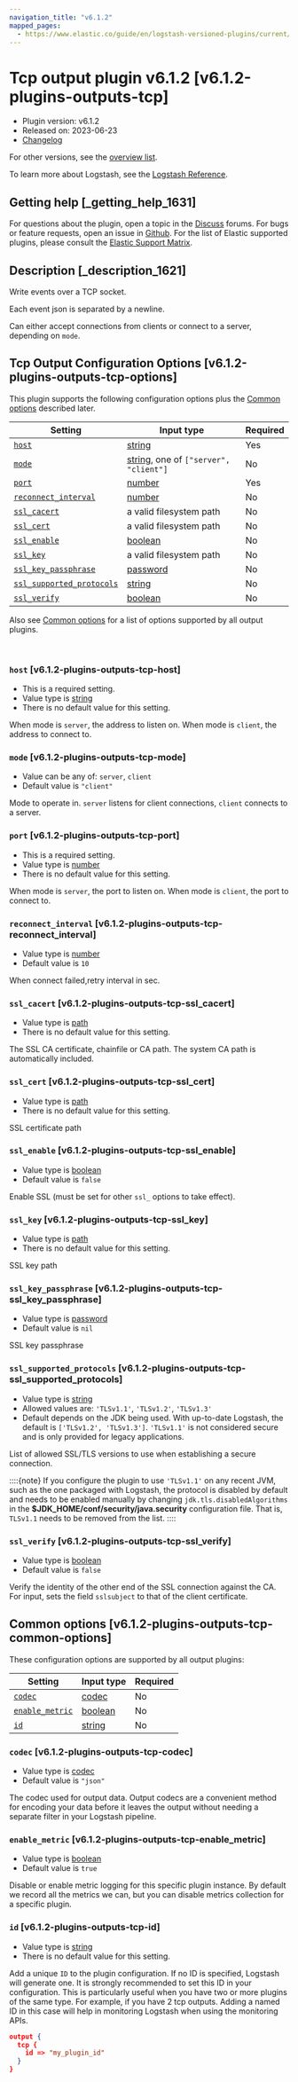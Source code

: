 ```yaml
---
navigation_title: "v6.1.2"
mapped_pages:
  - https://www.elastic.co/guide/en/logstash-versioned-plugins/current/v6.1.2-plugins-outputs-tcp.html
---
```


# Tcp output plugin v6.1.2 [v6.1.2-plugins-outputs-tcp]


* Plugin version: v6.1.2
* Released on: 2023-06-23
* [Changelog](https://github.com/logstash-plugins/logstash-output-tcp/blob/v6.1.2/CHANGELOG.md)

For other versions, see the [overview list](output-tcp-index.md).

To learn more about Logstash, see the [Logstash Reference](logstash://reference/index.md).

## Getting help [_getting_help_1631]

For questions about the plugin, open a topic in the [Discuss](http://discuss.elastic.co) forums. For bugs or feature requests, open an issue in [Github](https://github.com/logstash-plugins/logstash-output-tcp). For the list of Elastic supported plugins, please consult the [Elastic Support Matrix](https://www.elastic.co/support/matrix#matrix_logstash_plugins).


## Description [_description_1621]

Write events over a TCP socket.

Each event json is separated by a newline.

Can either accept connections from clients or connect to a server, depending on `mode`.


## Tcp Output Configuration Options [v6.1.2-plugins-outputs-tcp-options]

This plugin supports the following configuration options plus the [Common options](v6-1-2-plugins-outputs-tcp.md#v6.1.2-plugins-outputs-tcp-common-options) described later.

| Setting | Input type | Required |
| --- | --- | --- |
| [`host`](v6-1-2-plugins-outputs-tcp.md#v6.1.2-plugins-outputs-tcp-host) | [string](logstash://reference/configuration-file-structure.md#string) | Yes |
| [`mode`](v6-1-2-plugins-outputs-tcp.md#v6.1.2-plugins-outputs-tcp-mode) | [string](logstash://reference/configuration-file-structure.md#string), one of `["server", "client"]` | No |
| [`port`](v6-1-2-plugins-outputs-tcp.md#v6.1.2-plugins-outputs-tcp-port) | [number](logstash://reference/configuration-file-structure.md#number) | Yes |
| [`reconnect_interval`](v6-1-2-plugins-outputs-tcp.md#v6.1.2-plugins-outputs-tcp-reconnect_interval) | [number](logstash://reference/configuration-file-structure.md#number) | No |
| [`ssl_cacert`](v6-1-2-plugins-outputs-tcp.md#v6.1.2-plugins-outputs-tcp-ssl_cacert) | a valid filesystem path | No |
| [`ssl_cert`](v6-1-2-plugins-outputs-tcp.md#v6.1.2-plugins-outputs-tcp-ssl_cert) | a valid filesystem path | No |
| [`ssl_enable`](v6-1-2-plugins-outputs-tcp.md#v6.1.2-plugins-outputs-tcp-ssl_enable) | [boolean](logstash://reference/configuration-file-structure.md#boolean) | No |
| [`ssl_key`](v6-1-2-plugins-outputs-tcp.md#v6.1.2-plugins-outputs-tcp-ssl_key) | a valid filesystem path | No |
| [`ssl_key_passphrase`](v6-1-2-plugins-outputs-tcp.md#v6.1.2-plugins-outputs-tcp-ssl_key_passphrase) | [password](logstash://reference/configuration-file-structure.md#password) | No |
| [`ssl_supported_protocols`](v6-1-2-plugins-outputs-tcp.md#v6.1.2-plugins-outputs-tcp-ssl_supported_protocols) | [string](logstash://reference/configuration-file-structure.md#string) | No |
| [`ssl_verify`](v6-1-2-plugins-outputs-tcp.md#v6.1.2-plugins-outputs-tcp-ssl_verify) | [boolean](logstash://reference/configuration-file-structure.md#boolean) | No |

Also see [Common options](v6-1-2-plugins-outputs-tcp.md#v6.1.2-plugins-outputs-tcp-common-options) for a list of options supported by all output plugins.

 

### `host` [v6.1.2-plugins-outputs-tcp-host]

* This is a required setting.
* Value type is [string](logstash://reference/configuration-file-structure.md#string)
* There is no default value for this setting.

When mode is `server`, the address to listen on. When mode is `client`, the address to connect to.


### `mode` [v6.1.2-plugins-outputs-tcp-mode]

* Value can be any of: `server`, `client`
* Default value is `"client"`

Mode to operate in. `server` listens for client connections, `client` connects to a server.


### `port` [v6.1.2-plugins-outputs-tcp-port]

* This is a required setting.
* Value type is [number](logstash://reference/configuration-file-structure.md#number)
* There is no default value for this setting.

When mode is `server`, the port to listen on. When mode is `client`, the port to connect to.


### `reconnect_interval` [v6.1.2-plugins-outputs-tcp-reconnect_interval]

* Value type is [number](logstash://reference/configuration-file-structure.md#number)
* Default value is `10`

When connect failed,retry interval in sec.


### `ssl_cacert` [v6.1.2-plugins-outputs-tcp-ssl_cacert]

* Value type is [path](logstash://reference/configuration-file-structure.md#path)
* There is no default value for this setting.

The SSL CA certificate, chainfile or CA path. The system CA path is automatically included.


### `ssl_cert` [v6.1.2-plugins-outputs-tcp-ssl_cert]

* Value type is [path](logstash://reference/configuration-file-structure.md#path)
* There is no default value for this setting.

SSL certificate path


### `ssl_enable` [v6.1.2-plugins-outputs-tcp-ssl_enable]

* Value type is [boolean](logstash://reference/configuration-file-structure.md#boolean)
* Default value is `false`

Enable SSL (must be set for other `ssl_` options to take effect).


### `ssl_key` [v6.1.2-plugins-outputs-tcp-ssl_key]

* Value type is [path](logstash://reference/configuration-file-structure.md#path)
* There is no default value for this setting.

SSL key path


### `ssl_key_passphrase` [v6.1.2-plugins-outputs-tcp-ssl_key_passphrase]

* Value type is [password](logstash://reference/configuration-file-structure.md#password)
* Default value is `nil`

SSL key passphrase


### `ssl_supported_protocols` [v6.1.2-plugins-outputs-tcp-ssl_supported_protocols]

* Value type is [string](logstash://reference/configuration-file-structure.md#string)
* Allowed values are: `'TLSv1.1'`, `'TLSv1.2'`, `'TLSv1.3'`
* Default depends on the JDK being used. With up-to-date Logstash, the default is `['TLSv1.2', 'TLSv1.3']`. `'TLSv1.1'` is not considered secure and is only provided for legacy applications.

List of allowed SSL/TLS versions to use when establishing a secure connection.

::::{note}
If you configure the plugin to use `'TLSv1.1'` on any recent JVM, such as the one packaged with Logstash, the protocol is disabled by default and needs to be enabled manually by changing `jdk.tls.disabledAlgorithms` in the **$JDK_HOME/conf/security/java.security** configuration file. That is, `TLSv1.1` needs to be removed from the list.
::::



### `ssl_verify` [v6.1.2-plugins-outputs-tcp-ssl_verify]

* Value type is [boolean](logstash://reference/configuration-file-structure.md#boolean)
* Default value is `false`

Verify the identity of the other end of the SSL connection against the CA. For input, sets the field `sslsubject` to that of the client certificate.



## Common options [v6.1.2-plugins-outputs-tcp-common-options]

These configuration options are supported by all output plugins:

| Setting | Input type | Required |
| --- | --- | --- |
| [`codec`](v6-1-2-plugins-outputs-tcp.md#v6.1.2-plugins-outputs-tcp-codec) | [codec](logstash://reference/configuration-file-structure.md#codec) | No |
| [`enable_metric`](v6-1-2-plugins-outputs-tcp.md#v6.1.2-plugins-outputs-tcp-enable_metric) | [boolean](logstash://reference/configuration-file-structure.md#boolean) | No |
| [`id`](v6-1-2-plugins-outputs-tcp.md#v6.1.2-plugins-outputs-tcp-id) | [string](logstash://reference/configuration-file-structure.md#string) | No |

### `codec` [v6.1.2-plugins-outputs-tcp-codec]

* Value type is [codec](logstash://reference/configuration-file-structure.md#codec)
* Default value is `"json"`

The codec used for output data. Output codecs are a convenient method for encoding your data before it leaves the output without needing a separate filter in your Logstash pipeline.


### `enable_metric` [v6.1.2-plugins-outputs-tcp-enable_metric]

* Value type is [boolean](logstash://reference/configuration-file-structure.md#boolean)
* Default value is `true`

Disable or enable metric logging for this specific plugin instance. By default we record all the metrics we can, but you can disable metrics collection for a specific plugin.


### `id` [v6.1.2-plugins-outputs-tcp-id]

* Value type is [string](logstash://reference/configuration-file-structure.md#string)
* There is no default value for this setting.

Add a unique `ID` to the plugin configuration. If no ID is specified, Logstash will generate one. It is strongly recommended to set this ID in your configuration. This is particularly useful when you have two or more plugins of the same type. For example, if you have 2 tcp outputs. Adding a named ID in this case will help in monitoring Logstash when using the monitoring APIs.

```json
output {
  tcp {
    id => "my_plugin_id"
  }
}
```



